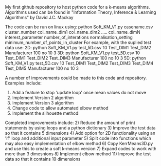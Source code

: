 My first github repository to host python code for a k-means algorithms.
Algorithms used can be found in "Information Theory, Inference & Learning Algorithms" by David J.C. Mackay

The code can be run on linux using:
python Soft_KM_V1.py casename.csv cluster_number col_name_dim1 col_name_dim2 ..... col_name_dimN interest_parameter number_of_interations normalisation_setting minimum_number_of_points_in_cluster
For example, with the suplied test data use:
2D:
python Soft_KM_V1.py test_5D.csv 10 Test_DIM1 Test_DIM2 Manufacturer 100 no 10 3
3D:
python Soft_KM_V1.py test_5D.csv 10 Test_DIM1 Test_DIM2 Test_DIM3 Manufacturer 100 no 10 3
5D:
python Soft_KM_V1.py test_5D.csv 10 Test_DIM1 Test_DIM2 Test_DIM3 Test_DIM4 Test_DIM5 Manufacturer 100 no 10 3

A number of improvements could be made to this code and repository. Examples include:
1)  Add a feature to stop 'update loop' once mean values do not move
9)  Implement Version 2 algorithm
10) Implement Version 3 algorithm
12) Change code to allow automated elbow method
13) Implement the silhouette method

Completed improvements include:
2)  Reduce the amount of print statements by using loops and a python dictionary
3)  Improve the test data so that it contains 5 dimensions
4)  Add option for 2D functionality using an 'if' loop and additional input parameter
5)  Split code into functions which may also easy implementation of elbow method
6)  Copy KerrMeans3D.py and use this to create a soft k-means version
7)  Expand codes to work with more than 3 dimesnions
8)  Implement elbow method
11) Improve the test data so that it contains 10 dimensions


